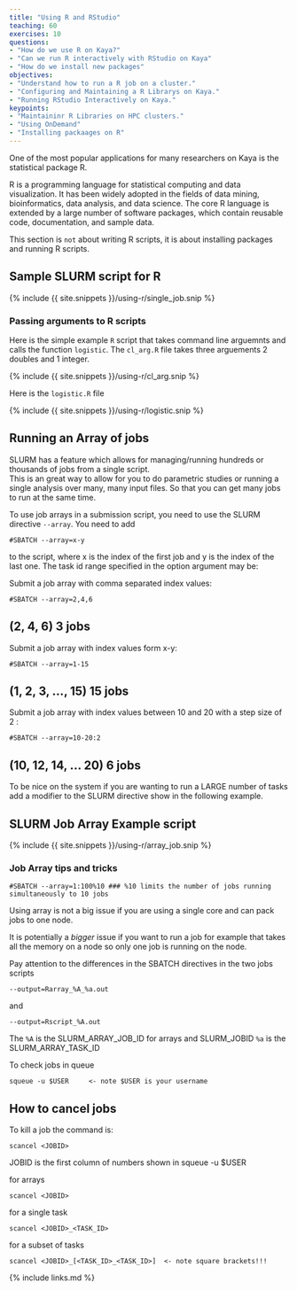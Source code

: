 ```yaml
---
title: "Using R and RStudio"
teaching: 60
exercises: 10
questions:
- "How do we use R on Kaya?"
- "Can we run R interactively with RStudio on Kaya"
- "How do we install new packages"
objectives:
- "Understand how to run a R job on a cluster."
- "Configuring and Maintaining a R Librarys on Kaya."
- "Running RStudio Interactively on Kaya."
keypoints:
- "Maintaininr R Libraries on HPC clusters."
- "Using OnDemand"
- "Installing packaages on R"
---
```


One of the most popular applications for many researchers on 
Kaya is the statistical package R.

R is a programming language for statistical computing and data 
visualization. It has been widely adopted in the fields of data 
mining, bioinformatics, data analysis, and data science. The 
core R language is extended by a large number of software packages,
 which contain reusable code, documentation, and sample data.

This section is `not` about writing R scripts, it is about installing 
packages and running R scripts.

## Sample SLURM script for R

{% include {{ site.snippets }}/using-r/single_job.snip  %}

### Passing arguments to R scripts
Here is the simple example `R` script that takes command line arguemnts
and calls the function `logistic`. The `cl_arg.R` file takes three arguements
2 doubles and 1 integer.

{% include {{ site.snippets }}/using-r/cl_arg.snip  %}

Here is the `logistic.R` file

{% include {{ site.snippets }}/using-r/logistic.snip  %}

## Running an Array of jobs
SLURM has a feature which allows for managing/running hundreds or thousands of jobs from a single script.  
This is an great way to allow for you to do parametric studies or running a single analysis over many, many
input files.  So that you can get many jobs to run at the same time.


To use job arrays in a submission script, you need to use the SLURM directive `--array`. You need to add 
```
#SBATCH --array=x-y 
```
to the script, where x is the index of the first job and y is the index of the last one.
The task id range specified in the option argument may be:

Submit a job array with comma separated index values: 
```
#SBATCH --array=2,4,6 
```
## (2, 4, 6) 3 jobs

Submit a job array with index values form x-y: 
```
#SBATCH --array=1-15 
```
## (1, 2, 3, …, 15) 15 jobs

Submit a job array with index values between 10 and 20 with a step size of 2 : 
```
#SBATCH --array=10-20:2 
```
## (10, 12, 14, … 20) 6 jobs
To be nice on the system if you are wanting to run a LARGE number of tasks add a modifier to the 
SLURM directive show in the following example.

## SLURM Job Array Example script

{% include {{ site.snippets }}/using-r/array_job.snip  %}

### Job Array tips and tricks
```
#SBATCH --array=1:100%10 ### %10 limits the number of jobs running simultaneously to 10 jobs
```
Using array is not a big issue if you are using a single core and can pack jobs to one node.  

It is potentially a *bigger* issue if you want to run a job for example that takes 
all the memory on a node so only one job is running on the node.

Pay attention to the differences in the SBATCH directives in the two jobs scripts
```
--output=Rarray_%A_%a.out 
```
and
``` 
--output=Rscript_%A.out
```

The `%A` is the SLURM_ARRAY_JOB_ID for arrays and 
SLURM_JOBID `%a` is the SLURM_ARRAY_TASK_ID 

To check jobs in queue
```
squeue -u $USER     <- note $USER is your username 
```
## How to cancel jobs
To kill a job the command is: 
```
scancel <JOBID>
```
JOBID is the first column of numbers shown in squeue -u $USER

for arrays
```
scancel <JOBID>
```
for a single task
```
scancel <JOBID>_<TASK_ID>
```
for a subset of tasks
```
scancel <JOBID>_[<TASK_ID>_<TASK_ID>]  <- note square brackets!!!
```

{% include links.md %}
